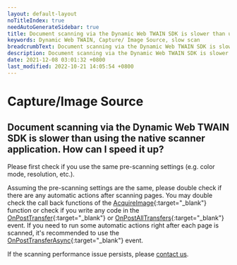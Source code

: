 ```yaml
---
layout: default-layout
noTitleIndex: true
needAutoGenerateSidebar: true
title: Document scanning via the Dynamic Web TWAIN SDK is slower than using the native scanner application. How can I speed it up?
keywords: Dynamic Web TWAIN, Capture/ Image Source, slow scan
breadcrumbText: Document scanning via the Dynamic Web TWAIN SDK is slower than using the native scanner application. How can I speed it up?
description: Document scanning via the Dynamic Web TWAIN SDK is slower than using the native scanner application. How can I speed it up?
date: 2021-12-08 03:01:32 +0800
last_modified: 2022-10-21 14:05:54 +0800
---
```


# Capture/Image Source

## Document scanning via the Dynamic Web TWAIN SDK is slower than using the native scanner application. How can I speed it up?

Please first check if you use the same pre-scanning settings (e.g. color mode, resolution, etc.).

Assuming the pre-scanning settings are the same, please double check if there are any automatic actions after scanning pages. You may double check the call back functions of the [AcquireImage](/_articles/info/api/WebTwain_Acquire.md#acquireimage){:target="_blank"} function or check if you write any code in the [OnPostTransfer](/_articles/info/api/WebTwain_Acquire.md#onposttransfer){:target="_blank"} or [OnPostAllTransfers](/_articles/info/api/WebTwain_Acquire.md#onpostalltransfers){:target="_blank"} event. If you need to run some automatic actions  right after each page is scanned, it's recommended to use the [OnPostTransferAsync](/_articles/info/api/WebTwain_Acquire.md#onposttransferasync){:target="_blank"} event.

If the scanning performance issue persists, please <a href="mailto:support@dynamsoft.com">contact us</a>.
